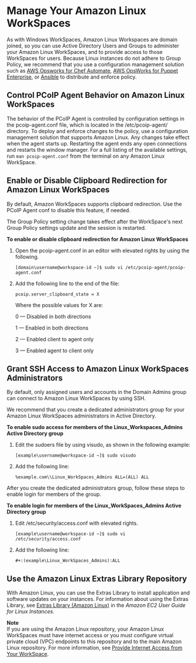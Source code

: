 # Manage Your Amazon Linux WorkSpaces<a name="manage_linux_workspace"></a>

As with Windows WorkSpaces, Amazon Linux Workspaces are domain joined, so you can use Active Directory Users and Groups to administer your Amazon Linux WorkSpaces, and to provide access to those WorkSpaces for users\. Because Linux instances do not adhere to Group Policy, we recommend that you use a configuration management solution such as [AWS Opsworks for Chef Automate](https://aws.amazon.com/opsworks/chefautomate/), [AWS OpsWorks for Puppet Enterprise](https://aws.amazon.com/opsworks/puppetenterprise/), or [Ansible](https://www.ansible.com//) to distribute and enforce policy\. 

## Control PCoIP Agent Behavior on Amazon Linux WorkSpaces<a name="pcoip_agent_linux"></a>

The behavior of the PCoIP Agent is controlled by configuration settings in the pcoip\-agent\.conf file, which is located in the /etc/pcoip\-agent/ directory\. To deploy and enforce changes to the policy, use a configuration management solution that supports Amazon Linux\. Any changes take effect when the agent starts up\. Restarting the agent ends any open connections and restarts the window manager\. For a full listing of the available settings, run `man pcoip-agent.conf` from the terminal on any Amazon Linux WorkSpace\.

## Enable or Disable Clipboard Redirection for Amazon Linux WorkSpaces<a name="linux_clipboard"></a>

By default, Amazon WorkSpaces supports clipboard redirection\. Use the PCoIP Agent conf to disable this feature, if needed\. 

The Group Policy setting change takes effect after the WorkSpace's next Group Policy settings update and the session is restarted\.

**To enable or disable clipboard redirection for Amazon Linux WorkSpaces**

1. Open the pcoip\-agent\.conf in an editor with elevated rights by using the following\.

   ```
   [domain\username@workspace-id ~]$ sudo vi /etc/pcoip-agent/pcoip-agent.conf
   ```

1. Add the following line to the end of the file:

   ```
   pcoip.server_clipboard_state = X
   ```

   Where the possible values for X are:

   0 — Disabled in both directions

   1 — Enabled in both directions

   2 — Enabled client to agent only

   3 — Enabled agent to client only

## Grant SSH Access to Amazon Linux WorkSpaces Administrators<a name="linux_ssh"></a>

By default, only assigned users and accounts in the Domain Admins group can connect to Amazon Linux WorkSpaces by using SSH\. 

We recommend that you create a dedicated administrators group for your Amazon Linux WorkSpaces administrators in Active Directory\.

**To enable sudo access for members of the Linux\_Workspaces\_Admins Active Directory group**

1. Edit the sudoers file by using visudo, as shown in the following example:

   ```
   [example\username@workspace-id ~]$ sudo visudo
   ```

1. Add the following line:

   ```
   %example.com\\Linux_WorkSpaces_Admins ALL=(ALL) ALL 
   ```

After you create the dedicated administrators group, follow these steps to enable login for members of the group\.

**To enable login for members of the Linux\_WorkSpaces\_Admins Active Directory group**

1. Edit /etc/security/access\.conf with elevated rights\.

   ```
   [example\username@workspace-id ~]$ sudo vi /etc/security/access.conf
   ```

1. Add the following line:

   ```
   #+:(example\Linux_WorkSpaces_Admins):ALL 
   ```

## Use the Amazon Linux Extras Library Repository<a name="linux_extras"></a>

With Amazon Linux, you can use the Extras Library to install application and software updates on your instances\. For information about using the Extras Library, see [Extras Library \(Amazon Linux\)](https://docs.aws.amazon.com/AWSEC2/latest/UserGuide/amazon-linux-ami-basics.html#extras-library) in the *Amazon EC2 User Guide for Linux Instances*\.

**Note**  
If you are using the Amazon Linux repository, your Amazon Linux WorkSpaces must have internet access or you must configure virtual private cloud \(VPC\) endpoints to this repository and to the main Amazon Linux repository\. For more information, see [Provide Internet Access from Your WorkSpace](amazon-workspaces-internet-access.md)\.